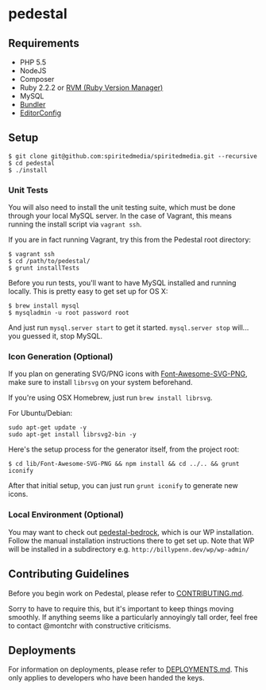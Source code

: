 # pedestal

## Requirements

- PHP 5.5
- NodeJS
- Composer
- Ruby 2.2.2 or [RVM (Ruby Version Manager)](https://rvm.io/)
- MySQL
- [Bundler](http://bundler.io/)
- [EditorConfig](http://editorconfig.org/)

## Setup

```
$ git clone git@github.com:spiritedmedia/spiritedmedia.git --recursive
$ cd pedestal
$ ./install
```

### Unit Tests

You will also need to install the unit testing suite, which must be done through your local MySQL server. In the case of Vagrant, this means running the install script via `vagrant ssh`.

If you are in fact running Vagrant, try this from the Pedestal root directory:

```
$ vagrant ssh
$ cd /path/to/pedestal/
$ grunt installTests
```

Before you run tests, you'll want to have MySQL installed and running locally. This is pretty easy to get set up for OS X:

```
$ brew install mysql
$ mysqladmin -u root password root
```

And just run `mysql.server start` to get it started. `mysql.server stop` will... you guessed it, stop MySQL.

### Icon Generation (Optional)

If you plan on generating SVG/PNG icons with [Font-Awesome-SVG-PNG](https://github.com/encharm/Font-Awesome-SVG-PNG), make sure to install `librsvg` on your system beforehand.

If you're using OSX Homebrew, just run `brew install librsvg`.

For Ubuntu/Debian:

```
sudo apt-get update -y
sudo apt-get install librsvg2-bin -y
```

Here's the setup process for the generator itself, from the project root:

```
$ cd lib/Font-Awesome-SVG-PNG && npm install && cd ../.. && grunt iconify
```

After that initial setup, you can just run `grunt iconify` to generate new icons.

### Local Environment (Optional)

You may want to check out [pedestal-bedrock](https://github.com/spiritedmedia/spiritedmedia-bedrock), which is our WP installation. Follow the manual installation instructions there to get set up. Note that WP will be installed in a subdirectory e.g. `http://billypenn.dev/wp/wp-admin/`

## Contributing Guidelines

Before you begin work on Pedestal, please refer to [CONTRIBUTING.md](CONTRIBUTING.md).

Sorry to have to require this, but it's important to keep things moving smoothly. If anything seems like a particularly annoyingly tall order, feel free to contact @montchr with constructive criticisms.

## Deployments

For information on deployments, please refer to [DEPLOYMENTS.md](DEPLOYMENTS.md). This only applies to developers who have been handed the keys.
